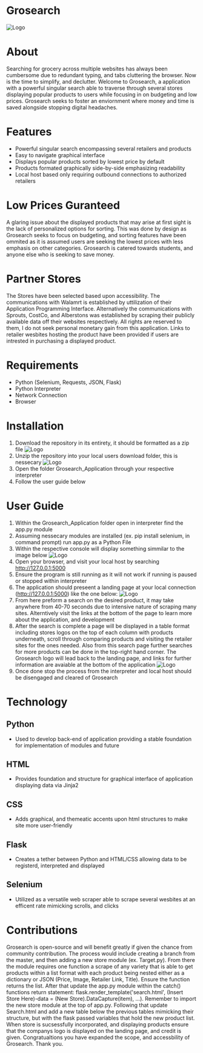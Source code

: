 # Grosearch
![Logo](Grosearch_Application/static/Grosearch.png)
# About
Searching for grocery across multiple websites has always been cumbersome due to redundant typing, and tabs cluttering the browser. Now is the time to simplify, and declutter. Welcome to Grosearch, a application with a powerful singular search able to traverse through several stores displaying popular products to users while focusing in on budgeting and low prices. Grosearch seeks to foster an enviornment where money and time is saved alongside stopping digital headaches. 

# Features
* Powerful singular search encompassing several retailers and products
* Easy to navigate graphical interface 
* Displays popular products sorted by lowest price by default
* Products formated graphically side-by-side emphasizing readability 
* Local host based only requiring outbound connections to authorized retailers

# Low Prices Guranteed
A glaring issue about the displayed products that may arise at first sight is the lack of personalized options for sorting. This was done by design as Grosearch seeks to focus on budgeting, and sorting features have been ommited as it is assumed users are seeking the lowest prices with less emphasis on other categories. Grosearch is catered towards students, and anyone else who is seeking to save money. 

# Partner Stores
The Stores have been selected based upon accessibility. The communications with Walamrt is established by uttilization of their Application Programming Interface. Alternatively the communications with Sprouts, CostCo, and Alberstons was established by scraping their publicly available data off their websites respectively. All rights are reserved to them, I do not seek personal monetary gain from this application. Links to retailer wesbites hosting the product have been provided if users are intrested in purchasing a displayed product.

# Requirements
* Python (Selenium, Requests, JSON, Flask) 
* Python Interpreter
* Network Connection
* Browser

# Installation
1. Download the repository in its entirety, it should be formatted as a zip file
![Logo](Grosearch_Application/README_Images/Zip.png)
2. Unzip the repository into your local users download folder, this is nessecary
![Logo](Grosearch_Application/README_Images/Extract.png)
3. Open the folder Grosearch_Application through your respective interpreter
4. Follow the user guide below

# User Guide
1. Within the Grosearch_Application folder open in interpreter find the app.py module
2. Assuming nessecary modules are installed (ex. pip install selenium, in command prompt) run app.py as a Python File
3. Within the respective console will display something simmilar to the image below
![Logo](Grosearch_Application/README_Images/Console.png)
4. Open your browser, and visit your local host by searching http://127.0.0.1:5000
5. Ensure the program is still running as it will not work if running is paused or stopped within interpreter
6. The application should preseent a landing page at your local connection (http://127.0.0.1:5000) like the one below:
![Logo](Grosearch_Application/README_Images/Landing.png)
7. From here preform a search on the desired product, it may take anywhere from 40-70 seconds due to intensive nature of scraping many sites. Alterntively visit the links at the bottom of the page to learn more about the application, and development
8. After the search is complete a page will be displayed in a table format including stores logos on the top of each column with products underneath, scroll through comparing products and visiting the retailer sites for the ones needed. Also from this search page further searches for more products can be done in the top-right hand corner. The Grosearch logo will lead back to the landing page, and links for further information are avaiable at the bottom of the application 
![Logo](Grosearch_Application/README_Images/Search.png)
9. Once done stop the process from the interpreter and local host should be disengaged and cleared of Grosearch

# Technology 
## Python
* Used to develop back-end of application providing a stable foundation for implementation of modules and future 
## HTML
* Provides foundation and structure for graphical interface of application displaying data via Jinja2 
## CSS
* Adds graphical, and themeatic accents upon html structures to make site more user-friendly
## Flask
* Creates a tether between Python and HTML/CSS allowing data to be registerd, interpreted and displayed
## Selenium
* Utilized as a versatile web scraper able to scrape several wesbites at an efficent rate mimicking scrolls, and clicks

# Contributions 
Grosearch is open-source and will benefit greatly if given the chance from community contribution. The process would include creating a branch from the master, and then adding a new store module (ex. Target.py). From there the module requires one function a scrape of any variety that is able to get products within a list format with each product being nested either as a dictionary or JSON (Price, Image, Retailer Link, Title). Ensure the function returns the list. After that update the app.py module within the catch() functions return statement:
flask.render_template('search.html', (Insert Store Here)-data = (New Store).DataCapture(item), ...). Remember to import the new store module at the top of app.py. Following that update Search.html and add a new table below the previous tables mimicking their structure, but with the flask passed variables that hold the new product list. When store is sucsessfully incorporated, and displaying products ensure that the companys logo is displayed on the landing page, and credit is given. Congratualtions you have expanded the scope, and accessbility of Grosearch. Thank you. 




